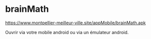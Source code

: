 # brainMath

https://www.montpellier-meilleur-ville.site/appMobile/brainMath.apk

Ouvrir via votre mobile android ou via un émulateur android.
